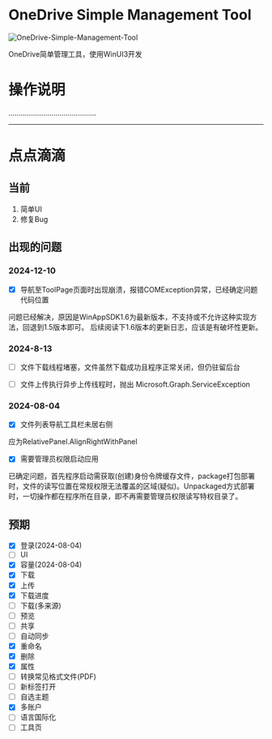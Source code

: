 # OneDrive Simple Management Tool

![OneDrive-Simple-Management-Tool](https://socialify.git.ci/BSGZ123/OneDrive-Simple-Management-Tool/image?language=1&name=1&owner=1&theme=Light)

OneDrive简单管理工具，使用WinUI3开发

# 操作说明
...........................................


********


# 点点滴滴

## 当前
1. 简单UI
2. 修复Bug



## 出现的问题

### 2024-12-10
- [X] 导航至ToolPage页面时出现崩溃，报错COMException异常，已经确定问题代码位置

问题已经解决，原因是WinAppSDK1.6为最新版本，不支持或不允许这种实现方法，回退到1.5版本即可。
后续阅读下1.6版本的更新日志，应该是有破坏性更新。

### 2024-8-13
- [ ] 文件下载线程堵塞，文件虽然下载成功且程序正常关闭，但仍驻留后台

- [ ] 文件上传执行异步上传线程时，抛出 Microsoft.Graph.ServiceException


### 2024-08-04
- [X] 文件列表导航工具栏未居右侧

应为RelativePanel.AlignRightWithPanel

- [X] 需要管理员权限启动应用

已确定问题，首先程序启动需获取(创建)身份令牌缓存文件，package打包部署时，文件的读写位置在常规权限无法覆盖的区域(疑似)。Unpackaged方式部署时，一切操作都在程序所在目录，即不再需要管理员权限读写特权目录了。

## 预期
- [X] 登录(2024-08-04)
- [ ] UI
- [X] 容量(2024-08-04)
- [X] 下载
- [X] 上传
- [X] 下载进度
- [ ] 下载(多来源)
- [ ] 预览
- [ ] 共享
- [ ] 自动同步
- [X] 重命名
- [X] 删除
- [X] 属性
- [ ] 转换常见格式文件(PDF)
- [ ] 新标签打开
- [ ] 自选主题
- [X] 多账户
- [ ] 语言国际化
- [ ] 工具页 
